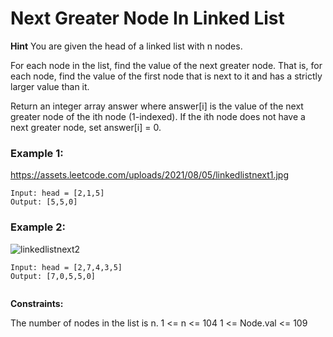 # Next Greater Node In Linked List

**Hint**
You are given the head of a linked list with n nodes.

For each node in the list, find the value of the next greater node. That is, for each node, find the value of the first node that is next to it and has a strictly larger value than it.

Return an integer array answer where answer[i] is the value of the next greater node of the ith node (1-indexed). If the ith node does not have a next greater node, set answer[i] = 0.

 

### Example 1:

https://assets.leetcode.com/uploads/2021/08/05/linkedlistnext1.jpg
```
Input: head = [2,1,5]
Output: [5,5,0]
```
### Example 2:
![linkedlistnext2](https://github.com/bhavana-15/Competitive-Programming/assets/157963061/254588ac-03bf-446d-ac99-5f4f2082c3b7)

```
Input: head = [2,7,4,3,5]
Output: [7,0,5,5,0]
 
```
**Constraints:**

The number of nodes in the list is n.
1 <= n <= 104
1 <= Node.val <= 109
